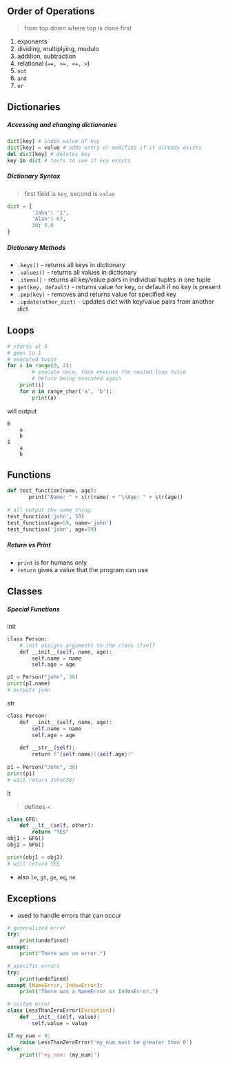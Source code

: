 ## Order of Operations
> from top down where top is done first
1. exponents
2. dividing, multiplying, modulo
3. addition, subtraction
4. relational (`==, >=, <=, >`)
5. `not`
6. `and`
7. `or`
## Dictionaries
##### Accessing and changing dictionaries
```python
dict[key] # index value of key
dict[key] = value # adds entry or modifies if it already exists
del dict[key] # deletes key
key in dict # tests to see if key exists
```
##### Dictionary Syntax
> first field is `key`, second is `value`
```python
dict = {
		'John': '1',
		'Alan': 67,
		30: 5.0
}
```
##### Dictionary Methods
- `.keys()` - returns all keys in dictionary
- `.values()` - returns all values in dictionary
- `.items()` - returns all key/value pairs in individual tuples in one tuple
- `get(key, default)` - returns value for key, or default if no key is present
- `.pop(key)` - removes and returns value for specified key
- `.update(other_dict)` - updates dict with key/value pairs from another dict

## Loops
```python
# starts at 0
# goes to 1
# executed twice
for i in range(0, 2):
		# execute once, then execute the nested loop twice
		# before being executed again
    print(i)
    for a in range_char('a', 'b'):
        print(a)
```
will output
```
0
	a
	b
1
	a
	b
```

## Functions
```python
def test_function(name, age):
	   print("Name: " + str(name) + "\nAge: " + str(age))
  
# all output the same thing
test_function('john', 59)
test_function(age=59, name='john')
test_function('john', age=59)
```
##### Return vs Print
- `print` is for humans only
- `return` gives a value that the program can use
## Classes
##### Special Functions
init
```python
class Person:
	# init assigns arguments to the class itself
	def __init__(self, name, age):  
	    self.name = name  
	    self.age = age

p1 = Person("john", 36)  
print(p1.name)
# outputs john
```
str
```python
class Person:  
	def __init__(self, name, age):  
		self.name = name  
		self.age = age
	
	def __str__(self):  
		return f"{self.name}({self.age})"
  
p1 = Person("John", 36)  
print(p1)
# will return John(36)
```
lt
> defines `<`
```python
class GFG: 
	def __lt__(self, other): 
		return "YES"
obj1 = GFG() 
obj2 = GFG() 

print(obj1 < obj2)
# will return YES
```
- also `le`, `gt`, `ge`, `eq`, `ne`

## Exceptions
- used to handle errors that can occur
```python
# generalized error
try:
	print(undefined)
except:
	print("There was an error.")

# specific errors
try:
	print(undefined)
except (NameError, IndexError):
	print("There was a NameError or IndexError.")

# custom error
class LessThanZeroError(Exception):
    def __init__(self, value):
        self.value = value

if my_num < 0:
    raise LessThanZeroError('my_num must be greater than 0')
else:
    print(f'my_num: {my_num}')
```
